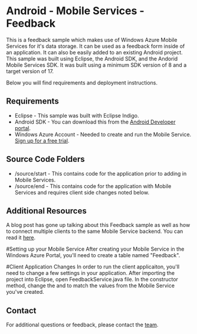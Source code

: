 ﻿# Android - Mobile Services - Feedback
This is a feedback sample which makes use of Windows Azure Mobile Services for it's data storage.  It can be used as a feedback form inside of an application.  It can also be easily added to an existing Android project.  This sample was built using Eclipse, the Android SDK, and the Andorid Mobile Services SDK.  It was built using a minimum SDK version of 8 and a target version of 17.

Below you will find requirements and deployment instructions.

## Requirements
* Eclipse - This sample was built with Eclipse Indigo.
* Android SDK - You can download this from the [Android Developer portal](http://developer.android.com/sdk/index.html).
* Windows Azure Account - Needed to create and run the Mobile Service.  [Sign up for a free trial](https://www.windowsazure.com/en-us/pricing/free-trial/).

## Source Code Folders
* /source/start - This contains code for the application prior to adding in Mobile Services.
* /source/end - This contains code for the application with Mobile Services and requires client side changes noted below.

## Additional Resources
A blog post has gone up talking about this Feedback sample as well as how to connect multiple clients to the same Mobile Service backend.  You can read it [here](http://chrisrisner.com/Connecting-Multiple-Clients-to-the-Same-Mobile-Service).

#Setting up your Mobile Service
After creating your Mobile Service in the Windows Azure Portal, you'll need to create a table named "Feedback".

#Client Application Changes
In order to run the client applicaiton, you'll need to change a few settings in your application.  After importing the project into Eclipse, open FeedbackService.java file.  In the constructor method, change the <YourMobileServiceUrl> and <YourApplicationKey> to match the values from the Mobile Service you've created.

## Contact

For additional questions or feedback, please contact the [team](mailto:chrisner@microsoft.com).
